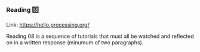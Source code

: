 ### Reading :eight:

Link: https://hello.processing.org/

Reading 08 is a sequence of tutorials that must all be watched and reflected on in a written response (minumum of two paragraphs).

